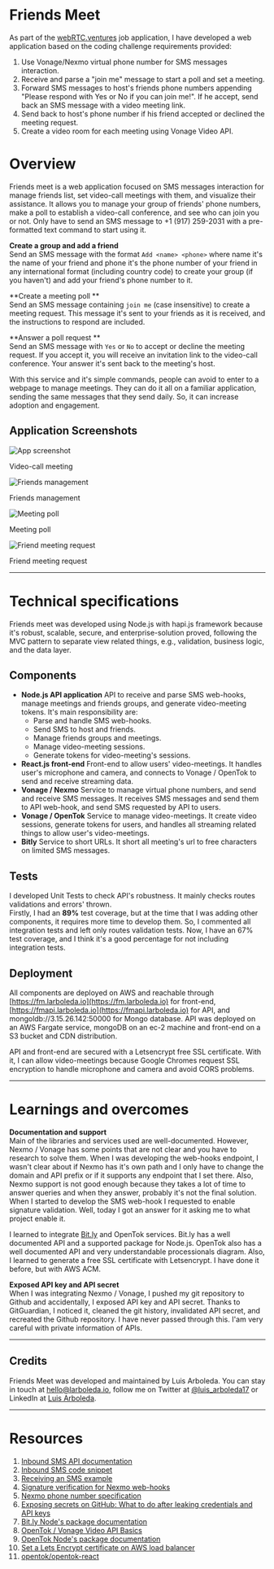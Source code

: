 # Friends Meet

As part of the [webRTC.ventures](http://webrtc.ventures) job application, I have developed a web application based on the coding challenge requirements provided:
1. Use Vonage/Nexmo virtual phone number for SMS messages interaction.
2. Receive and parse a "join me" message to start a poll and set a meeting.
3. Forward SMS messages to host's friends phone numbers appending "Please respond with Yes or No if you can join me!". If he accept, send back an SMS message with a video meeting link.
4. Send back to host's phone number if his friend accepted or declined the meeting request.
5. Create a video room for each meeting using Vonage Video API.

# Overview
Friends meet is a web application focused on SMS messages interaction for manage friends list, set video-call meetings with them, and visualize their assistance. It allows you to manage your group of friends' phone numbers, make a poll to establish a video-call conference, and see who can join you or not. Only have to send an SMS message to +1 (917) 259-2031 with a pre-formatted text command to start using it.

**Create a group and add a friend**  
Send an SMS message with the format `Add <name> <phone>` where name it's the name of your friend and phone it's the phone number of your friend in any international format (including country code) to create your group (if you haven't) and add your friend's phone number to it.

**Create a meeting poll **  
Send an SMS message containing `join me` (case insensitive) to create a meeting request. This message it's sent to your friends as it is received, and the instructions to respond are included.

**Answer a poll request **  
Send an SMS message with `Yes` or `No` to accept or decline the meeting request. If you accept it, you will receive an invitation link to the video-call conference. Your answer it's sent back to the meeting's host.

With this service and it's simple commands, people can avoid to enter to a webpage to manage meetings. They can do it all on a familiar application, sending the same messages that they send daily. So, it can increase adoption and engagement.

## Application Screenshots
![App screenshot](./app-screenshot.png)  

Video-call meeting

![Friends management](./friends-management.jpg)  

Friends management

![Meeting poll](./meeting-poll.jpg)  

Meeting poll

![Friend meeting request](./friend-meeting-request.jpeg)  

Friend meeting request

---

# Technical specifications
Friends meet was developed using Node.js with hapi.js framework because it's robust, scalable, secure, and enterprise-solution proved, following the MVC pattern to separate view related things, e.g., validation, business logic, and the data layer.

## Components
- **Node.js API application**
    API to receive and parse SMS web-hooks, manage meetings and friends groups, and generate video-meeting tokens. It's main responsibility are:
    - Parse and handle SMS web-hooks.
    - Send SMS to host and friends.
    - Manage friends groups and meetings.
    - Manage video-meeting sessions.
    - Generate tokens for video-meeting's sessions.
- **React.js front-end**
    Front-end to allow users' video-meetings. It handles user's microphone and camera, and connects to Vonage / OpenTok to send and receive streaming data.
- **Vonage / Nexmo**
    Service to manage virtual phone numbers, and send and receive SMS messages. It receives SMS messages and send them to API web-hook, and send SMS requested by API to users.
- **Vonage / OpenTok**
    Service to manage video-meetings. It create video sessions, generate tokens for users, and handles all streaming related things to allow user's video-meetings.
- **Bitly**
    Service to short URLs. It short all meeting's url to free characters on limited SMS messages.

## Tests
I developed Unit Tests to check API's robustness. It mainly checks routes validations and errors' thrown.  
Firstly, I had an **89%** test coverage, but at the time that I was adding other components, it requires more time to develop them. So, I commented all integration tests and left only routes validation tests. Now, I have an 67% test coverage, and I think it's a good percentage for not including integration tests.

## Deployment
All components are deployed on AWS and reachable through [https://fm.larboleda.io](https://fm.larboleda.io) for front-end, [https://fmapi.larboleda.io](https://fmapi.larboleda.io) for API, and mongoldb://3.15.26.142:50000 for Mongo database.
API was deployed on an AWS Fargate service, mongoDB on an ec-2 machine and front-end on a S3 bucket and CDN distribution.

API and front-end are secured with a Letsencrypt free SSL certificate. With it, I can allow video-meetings because Google Chromes request SSL encryption to handle microphone and camera and avoid CORS problems. 

---

# Learnings and overcomes

**Documentation and support**  
Main of the libraries and services used are well-documented. However, Nexmo / Vonage has some points that are not clear and you have to research to solve them.
When I was developing the web-hooks endpoint, I wasn't clear about if Nexmo has it's own path and I only have to change the domain and API prefix or if it supports any endpoint that I set there.
Also, Nexmo support is not good enough because they takes a lot of time to answer queries and when they answer, probably it's not the final solution.
When I started to develop the SMS web-hook I requested to enable signature validation. Well, today I got an answer for it asking me to what project enable it.

I learned to integrate [Bit.ly](http://bit.ly) and OpenTok services. Bit.ly has a well documented API and a supported package for Node.js. OpenTok also has a well documented API and very understandable processionals diagram.
Also, I learned to generate a free SSL certificate with Letsencrypt. I have done it before, but with AWS ACM.

**Exposed API key and API secret**  
When I was integrating Nexmo / Vonage, I pushed my git repository to Github and accidentally, I exposed API key and API secret. Thanks to GitGuardian, I noticed it, cleaned the git history, invalidated API secret, and recreated the Github repository.
I have never passed through this. I'am very careful with private information of APIs.

---

## **Credits**
Friends Meet was developed and maintained by Luis Arboleda. You can stay in touch at [hello@larboleda.io](mailto://hello@larboleda.io), follow me on Twitter at [@luis_arboleda17](https://twitter.com/luis_arboleda17) or LinkedIn at [Luis Arboleda](https://www.linkedin.com/in/luis-arboleda/).

---

# Resources
1. [Inbound SMS API documentation](https://developer.nexmo.com/api/sms#inbound-sms)
2. [Inbound SMS code snippet](https://developer.nexmo.com/messages/code-snippets/inbound-message)
3. [Receiving an SMS example](https://developer.nexmo.com/messaging/sms/code-snippets/receiving-an-sms)
4. [Signature verification for Nexmo web-hooks](https://developer.nexmo.com/messages/concepts/signed-webhooks)
5. [Nexmo phone number specification](https://developer.nexmo.com/messaging/sms/guides/country-specific-features#country-specific-features)
6. [Exposing secrets on GitHub: What to do after leaking credentials and API keys](https://blog.gitguardian.com/leaking-secrets-on-github-what-to-do/)
7. [Bit.ly Node's package documentation](https://www.npmjs.com/package/bitly)
8. [OpenTok / Vonage Video API Basics](https://tokbox.com/developer/guides/basics/)
9. [OpenTok Node's package documentation](https://github.com/opentok/opentok-react#otsession-component)
10. [Set a Lets Encrypt certificate on AWS load balancer](https://blog.alejandrocelaya.com/2016/08/16/setup-a-lets-encrypt-certificate-in-a-aws-elastic-load-balancer/)
11. [opentok/opentok-react](https://github.com/opentok/opentok-react/blob/master/src/OTPublisher.js#L115)